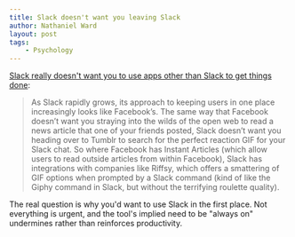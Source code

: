 ```yaml
---
title: Slack doesn't want you leaving Slack
author: Nathaniel Ward
layout: post
tags: 
    - Psychology
---
```


[Slack really doesn't want you to use apps other than Slack to get things done](http://www.theatlantic.com/technology/archive/2016/06/slack-eats-internet/488033/):

>As Slack rapidly grows, its approach to keeping users in one place increasingly looks like Facebook’s. The same way that Facebook doesn’t want you straying into the wilds of the open web to read a news article that one of your friends posted, Slack doesn’t want you heading over to Tumblr to search for the perfect reaction GIF for your Slack chat. So where Facebook has Instant Articles (which allow users to read outside articles from within Facebook), Slack has integrations with companies like Riffsy, which offers a smattering of GIF options when prompted by a Slack command (kind of like the Giphy command in Slack, but without the terrifying roulette quality).

The real question is why you'd want to use Slack in the first place. Not everything is urgent, and the tool's implied need to be "always on" undermines rather than reinforces productivity.